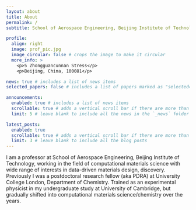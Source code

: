 ```yaml
---
layout: about
title: About
permalink: /
subtitle: School of Aerospace Engineering, Beijing Institute of Technology, Email:bzhu@bit.edu.cn

profile:
  align: right
  image: prof_pic.jpg
  image_circular: false # crops the image to make it circular
  more_info: >
    <p>5 Zhongguancunnan Stress</p>
    <p>Beijing, China, 100081</p>

news: true # includes a list of news items
selected_papers: false # includes a list of papers marked as "selected={true}"

announcements:
  enabled: true # includes a list of news items
  scrollable: true # adds a vertical scroll bar if there are more than 3 news items
  limit: 5 # leave blank to include all the news in the `_news` folder

latest_posts:
  enabled: true
  scrollable: true # adds a vertical scroll bar if there are more than 3 new posts items
  limit: 3 # leave blank to include all the blog posts
---
```


I am a professor at School of Aerospace Engineering, Beijing Institute of Technology, working in the field of computational materials science with wide range of interests in data-driven materials design, discovery.
Previously I was a postdoctoral research fellow (aka PDRA) at University College London, Department of Chemistry.
Trained as an experimental physicist in my undergraduate study at University of Cambridge, but gradually shifted into computational materials science/chemistry over the years.
